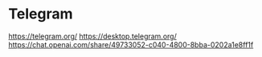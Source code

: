 # Telegram
https://telegram.org/ https://desktop.telegram.org/ https://chat.openai.com/share/49733052-c040-4800-8bba-0202a1e8ff1f
